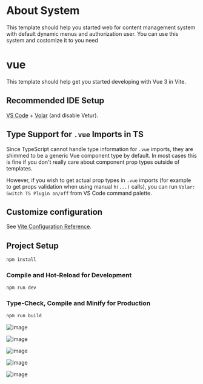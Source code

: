 # About System
This template should help you started web for content management system with default dynamic menus and authorization user. You can use this system and costomize  it to you need

# vue

This template should help get you started developing with Vue 3 in Vite.

## Recommended IDE Setup

[VS Code](https://code.visualstudio.com/) + [Volar](https://marketplace.visualstudio.com/items?itemName=johnsoncodehk.volar) (and disable Vetur).

## Type Support for `.vue` Imports in TS

Since TypeScript cannot handle type information for `.vue` imports, they are shimmed to be a generic Vue component type by default. In most cases this is fine if you don't really care about component prop types outside of templates.

However, if you wish to get actual prop types in `.vue` imports (for example to get props validation when using manual `h(...)` calls), you can run `Volar: Switch TS Plugin on/off` from VS Code command palette.

## Customize configuration

See [Vite Configuration Reference](https://vitejs.dev/config/).

## Project Setup

```sh
npm install
```

### Compile and Hot-Reload for Development

```sh
npm run dev
```

### Type-Check, Compile and Minify for Production

```sh
npm run build
```
![image](https://github.com/user-attachments/assets/9b37f691-b57b-4482-a530-9f08b9e2c135)

![image](https://github.com/user-attachments/assets/294a020b-7562-4c87-97ca-9805f45507bd)

![image](https://github.com/user-attachments/assets/193d83d6-c062-442d-a52e-213f52b9b1a0)

![image](https://github.com/user-attachments/assets/6cc7da41-635f-4125-9a0b-8ddaa70d1528)

![image](https://github.com/user-attachments/assets/be9668c1-a1e9-45b8-ad65-a3ea8ca6f84d)




